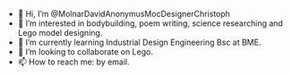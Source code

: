 - 👋 Hi, I’m @MolnarDavidAnonymusMocDesignerChristoph
- 👀 I’m interested in bodybuilding, poem writing, science researching and Lego model designing.
- 🌱 I’m currently learning Industrial Design Engineering Bsc at BME.
- 💞️ I’m looking to collaborate on Lego.
- 📫 How to reach me: by email.

<!---
MolnarDavidAnonymusMocDesignerChristoph/MolnarDavidAnonymusMocDesignerChristoph is a ✨ special ✨ repository because its `README.md` (this file) appears on your GitHub profile.
You can click the Preview link to take a look at your changes.
--->
